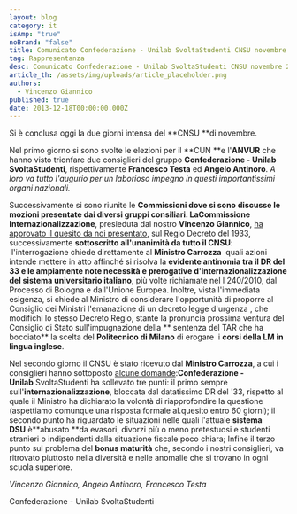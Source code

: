 ```yaml
---
layout: blog
category: it
isAmp: "true"
noBrand: "false"
title: Comunicato Confederazione - Unilab SvoltaStudenti CNSU novembre 2013
tag: Rappresentanza
desc: Comunicato Confederazione - Unilab SvoltaStudenti CNSU novembre 2013
article_th: /assets/img/uploads/article_placeholder.png
authors:
  - Vincenzo Giannico
published: true
date: 2013-12-18T00:00:00.000Z
---
```


Si è conclusa oggi la due giorni intensa del **CNSU **di novembre.

Nel primo giorno si sono svolte le elezioni per il **CUN **e l'**ANVUR** che hanno visto trionfare due consiglieri del gruppo **Confederazione - Unilab SvoltaStudenti**, rispettivamente **Francesco Testa** ed **Angelo Antinoro**. _A loro va tutto l'augurio per un laborioso impegno in questi importantissimi organi nazionali._

Successivamente si sono riunite le **Commissioni **dove si sono discusse le mozioni presentate dai diversi gruppi consiliari. La**Commissione Internazionalizzazione**, presieduta dal nostro **Vincenzo Giannico**, [ha approvato il quesito da noi presentato](http://www.svoltastudenti.it/blogs/unilab-svoltastudenti/quesito-presentato-alla-carrozza), sul Regio Decreto del 1933, successivamente **sottoscritto all'unanimità da tutto il CNSU**:  l'interrogazione chiede direttamente al **Ministro Carrozza**  quali azioni intende mettere in atto affinché si risolva la **evidente antinomia tra il DR del 33 e le ampiamente note necessità e prerogative d'internazionalizzazione del sistema universitario italiano**, più volte richiamate nel l 240/2010, dal Processo di Bologna e dall'Unione Europea. Inoltre, vista l'immediata esigenza, si chiede al Ministro di considerare l'opportunità di proporre al Consiglio dei Ministri l'emanazione di un decreto legge d'urgenza , che modifichi lo stesso Decreto Regio, stante la pronuncia prossima ventura del Consiglio di Stato sull'impugnazione della ** sentenza del TAR che ha bocciato** la scelta del **Politecnico di Milano** di erogare  i **corsi della LM in lingua inglese**.

Nel secondo giorno il CNSU è stato ricevuto dal **Ministro Carrozza**, a cui i consiglieri hanno sottoposto [alcune domande](http://www.svoltastudenti.it/blogs/unilab-svoltastudenti/intervento-consigliare-confederazione-unilabsvoltastudenti):**Confederazione - Unilab** SvoltaStudenti ha sollevato tre punti: il primo sempre sull'**internazionalizzazione**, bloccata dal datatissimo DR del '33, rispetto al quale il Ministro ha dichiarato la volontà di riapprofondire la questione (aspettiamo comunque una risposta formale al.quesito entro 60 giorni); il secondo punto ha riguardato le situazioni nelle quali l'attuale **sistema DSU** è**abusato **da evasori, divorzi più o meno pretestuosi e studenti stranieri o indipendenti dalla situazione fiscale poco chiara; Infine il terzo punto sul problema del **bonus maturità** che, secondo i nostri consiglieri, va ritrovato piuttosto nella diversità e nelle anomalie che si trovano in ogni scuola superiore.

_Vincenzo Giannico, Angelo Antinoro, Francesco Testa_

Confederazione - Unilab SvoltaStudenti
